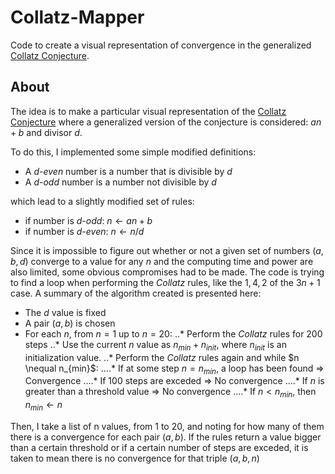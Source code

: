 # Collatz-Mapper
Code to create a visual representation of convergence in the generalized [Collatz Conjecture](https://en.wikipedia.org/wiki/Collatz_conjecture "Collatz Conjecture").

## About
The idea is to make a particular visual representation of the [Collatz Conjecture](https://en.wikipedia.org/wiki/Collatz_conjecture "Collatz Conjecture") where a generalized version of the conjecture is considered: $a n + b$ and divisor $d$.

To do this, I implemented some simple modified definitions:
* A _d-even_ number is a number that is divisible by $d$
* A _d-odd_ number is a number not divisible by $d$

which lead to a slightly modified set of rules:
* if number is _d-odd_: $n \leftarrow an+b$
* if number is _d-even_: $n \leftarrow n/d$

Since it is impossible to figure out whether or not a given set of numbers $(a, b, d)$ converge to a value for any $n$ and the computing time and power are also limited, some obvious compromises had to be made. The code is trying to find a loop when performing the _Collatz_ rules, like the $1, 4, 2$ of the $3n+1$ case. A summary of the algorithm created is presented here:
* The $d$ value is fixed
* A pair $(a, b)$ is chosen
* For each $n$, from $n=1$ up to $n=20$:
..* Perform the _Collatz_ rules for 200 steps
..* Use the current $n$ value as $n_{min}+n_{init}$, where $n_{init}$ is an initialization value.
..* Perform the _Collatz_ rules again and while $n \nequal n_{min}$:
....* If at some step $n = n_{min}$, a loop has been found $\Rightarrow$ Convergence
....* If 100 steps are exceded $\Rightarrow$ No convergence
....* If $n$ is greater than a threshold value $\Rightarrow$ No convergence
....* If $n < n_{min}$, then $n_{min} \leftarrow n$


Then, I take a list of n values, from 1 to 20, and noting for how many of them there is a convergence for each pair $(a, b)$. If the rules return a value bigger than a certain threshold or if a certain number of steps are exceded, it is taken to mean there is no convergence for that triple $(a, b, n)$
